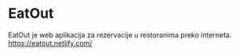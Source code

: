 # EatOut
EatOut je web aplikacija za rezervacije u restoranima preko interneta.<br>
https://eatout.netlify.com/
